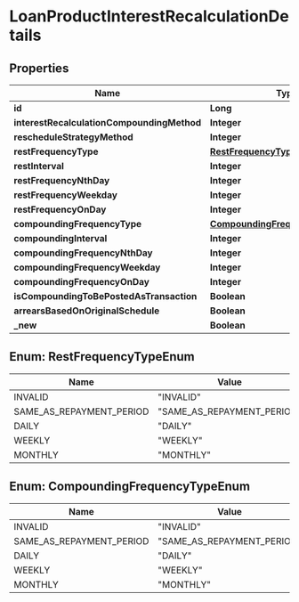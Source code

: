 # LoanProductInterestRecalculationDetails

## Properties
Name | Type | Description | Notes
------------ | ------------- | ------------- | -------------
**id** | **Long** |  |  [optional]
**interestRecalculationCompoundingMethod** | **Integer** |  |  [optional]
**rescheduleStrategyMethod** | **Integer** |  |  [optional]
**restFrequencyType** | [**RestFrequencyTypeEnum**](#RestFrequencyTypeEnum) |  |  [optional]
**restInterval** | **Integer** |  |  [optional]
**restFrequencyNthDay** | **Integer** |  |  [optional]
**restFrequencyWeekday** | **Integer** |  |  [optional]
**restFrequencyOnDay** | **Integer** |  |  [optional]
**compoundingFrequencyType** | [**CompoundingFrequencyTypeEnum**](#CompoundingFrequencyTypeEnum) |  |  [optional]
**compoundingInterval** | **Integer** |  |  [optional]
**compoundingFrequencyNthDay** | **Integer** |  |  [optional]
**compoundingFrequencyWeekday** | **Integer** |  |  [optional]
**compoundingFrequencyOnDay** | **Integer** |  |  [optional]
**isCompoundingToBePostedAsTransaction** | **Boolean** |  |  [optional]
**arrearsBasedOnOriginalSchedule** | **Boolean** |  |  [optional]
**_new** | **Boolean** |  |  [optional]

<a name="RestFrequencyTypeEnum"></a>
## Enum: RestFrequencyTypeEnum
Name | Value
---- | -----
INVALID | &quot;INVALID&quot;
SAME_AS_REPAYMENT_PERIOD | &quot;SAME_AS_REPAYMENT_PERIOD&quot;
DAILY | &quot;DAILY&quot;
WEEKLY | &quot;WEEKLY&quot;
MONTHLY | &quot;MONTHLY&quot;

<a name="CompoundingFrequencyTypeEnum"></a>
## Enum: CompoundingFrequencyTypeEnum
Name | Value
---- | -----
INVALID | &quot;INVALID&quot;
SAME_AS_REPAYMENT_PERIOD | &quot;SAME_AS_REPAYMENT_PERIOD&quot;
DAILY | &quot;DAILY&quot;
WEEKLY | &quot;WEEKLY&quot;
MONTHLY | &quot;MONTHLY&quot;
